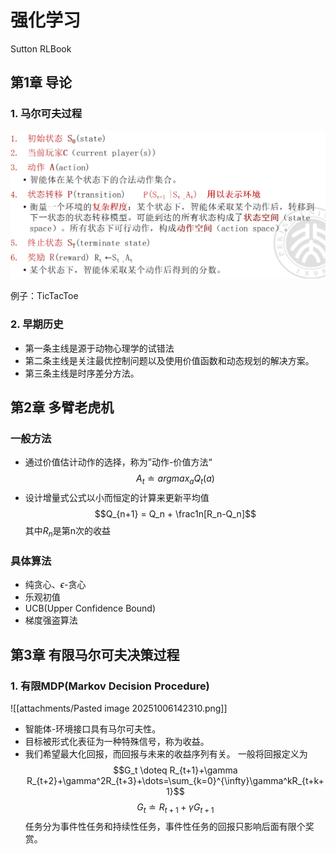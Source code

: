 # 强化学习
Sutton RLBook
## 第1章 导论
### 1. 马尔可夫过程
![强化学习环境示意图](attachments/Pasted%20image%2020250608103854.png)

例子：TicTacToe
### 2. 早期历史
- 第一条主线是源于动物心理学的试错法
- 第二条主线是关注最优控制问题以及使用价值函数和动态规划的解决方案。
- 第三条主线是时序差分方法。
## 第2章 多臂老虎机
### 一般方法
- 通过价值估计动作的选择，称为”动作-价值方法“
$$A_t \doteq argmax_a Q_t(a)$$
- 设计增量式公式以小而恒定的计算来更新平均值
$$Q_{n+1} = Q_n + \frac1n[R_n-Q_n]$$
	其中$R_n$是第n次的收益
### 具体算法
- 纯贪心、$\epsilon$-贪心
- 乐观初值
- UCB(Upper Confidence Bound)
- 梯度强盗算法
## 第3章 有限马尔可夫决策过程
### 1. 有限MDP(Markov Decision Procedure)
![[attachments/Pasted image 20251006142310.png]]
- 智能体-环境接口具有马尔可夫性。
- 目标被形式化表征为一种特殊信号，称为收益。
- 我们希望最大化回报，而回报与未来的收益序列有关。
一般将回报定义为
$$G_t \doteq R_{t+1}+\gamma R_{t+2}+\gamma^2R_{t+3}+\dots=\sum_{k=0}^{\infty}\gamma^kR_{t+k+1}$$
$$G_t\doteq R_{t+1}+\gamma G_{t+1}$$
任务分为事件性任务和持续性任务，事件性任务的回报只影响后面有限个奖赏。
